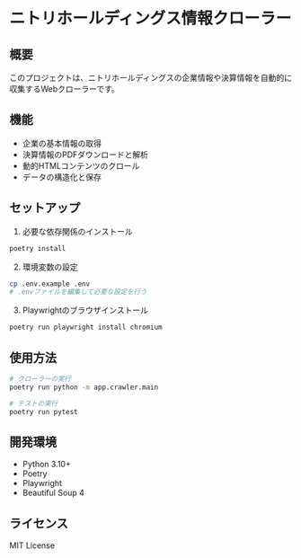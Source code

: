 # ニトリホールディングス情報クローラー

## 概要
このプロジェクトは、ニトリホールディングスの企業情報や決算情報を自動的に収集するWebクローラーです。

## 機能
- 企業の基本情報の取得
- 決算情報のPDFダウンロードと解析
- 動的HTMLコンテンツのクロール
- データの構造化と保存

## セットアップ
1. 必要な依存関係のインストール
```bash
poetry install
```

2. 環境変数の設定
```bash
cp .env.example .env
# .envファイルを編集して必要な設定を行う
```

3. Playwrightのブラウザインストール
```bash
poetry run playwright install chromium
```

## 使用方法
```bash
# クローラーの実行
poetry run python -m app.crawler.main

# テストの実行
poetry run pytest
```

## 開発環境
- Python 3.10+
- Poetry
- Playwright
- Beautiful Soup 4

## ライセンス
MIT License
